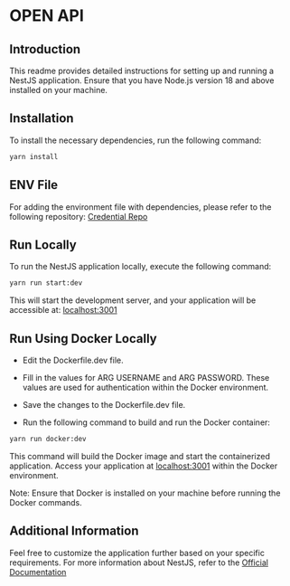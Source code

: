 # OPEN API

## Introduction

This readme provides detailed instructions for setting up and running a NestJS application. Ensure that you have Node.js version 18 and above installed on your machine.

## Installation

To install the necessary dependencies, run the following command:

```bash
yarn install
```

## ENV File

For adding the environment file with dependencies, please refer to the following repository: [Credential Repo](https://gitsource.myequity.id/MKO/test-folder-deploy/tree/external/be-api-portalmember-nest/api-portalmember-nest)

## Run Locally

To run the NestJS application locally, execute the following command:

```bash
yarn run start:dev
```

This will start the development server, and your application will be accessible at: [localhost:3001](http://localhost:3001/)

## Run Using Docker Locally

- Edit the Dockerfile.dev file.

- Fill in the values for ARG USERNAME and ARG PASSWORD. These values are used for authentication within the Docker environment.

- Save the changes to the Dockerfile.dev file.

- Run the following command to build and run the Docker container:

```bash
yarn run docker:dev
```

This command will build the Docker image and start the containerized application. Access your application at [localhost:3001](http://localhost:3001/) within the Docker environment.

Note: Ensure that Docker is installed on your machine before running the Docker commands.

## Additional Information

Feel free to customize the application further based on your specific requirements. For more information about NestJS, refer to the [Official Documentation](https://nestjs.com/)
